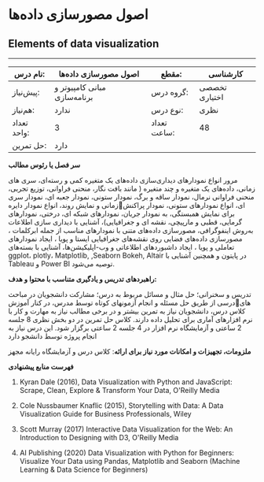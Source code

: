 # اصول مصورسازی داده‌ها
## Elements of data visualization
_______________________________________________________________________________
| نام درس:    | اصول مصورسازی داده‌ها        | مقطع:       | کارشناسی      |
| ----------- | ---------------------------- | ----------- | ------------- |
| پیش‌نیاز:   | مبانی کامپیوتر و برنامه‌سازی | گروه درس:   | تخصصی اختیاری |
| هم‌نیاز:    | ندارد                        | نوع درس:    | نظری          |
| تعداد واحد: | 3                            | تعداد ساعت: | 48            |
| حل تمرین:   |  دارد                        |             |               |

**سر فصل یا رئوس مطالب**

مرور انواع نمودارهای دیداری‌سازی داده‌های یک متغیره کمی و رسته‌ای، سری های زمانی، داده‌های یک متغیره و چند متغیره ( مانند بافت نگار، منحنی فراوانی، توزیع تجربی، منحنی فراوانی نرمال،  نمودار ساقه و برگ، نمودار ستونی، نمودار جعبه ای، نمودار  سری زمانی و نمایش روند، انواع نمودار دایرهای، انواع نمودارهای ستونی، نمودار پراکنش برای نمایش همبستگی، به نمودار جریان، نمودارهای شبکه ای، درختی، نمودارهای گرمایی، قطبی و مارپیچی،  نقشه ای و جغرافیایی)، آشنایی با دیداری سازی اطلاعات به‌روش اینفوگرافی، مصورسازی داده‌های متنی با نمودارهای مناسب از جمله ابرکلمات ، مصورسازی داده‌های فضایی روی نقشه‌های جغرافیایی ایستا و پویا ، ایجاد نمودارهای تعاملی و پویا ، ایجاد داشبوردهای اطلاعاتی و وب-اپلیکیشن‌ها، آشنایی با بسته‌های ggplot، plotly، Matplotlib, ,Seaborn  Bokeh, Altair در پایتون و همچنین آشنایی با Tableau و  Power BI توصیه می‌شود. 

**راهبردهای تدریس و یادگیری متناسب با محتوا و هدف:** 

تدریس و سخنرانی؛ حل مثال و مسائل مربوط به درس؛ مشارکت دانشجویان در مباحث درسی از طریق حل مسئله و انجام آزمونهای کوتاه توسط مدرس، در کنار آموزشهای کلاس درس، دانشجویان نیاز  به تمرین بیشتر و در برخی مطالب نیاز به مهارت و کار با نرم افزارهای آماری برای تحلیل داده دارند. کلاس حل تمرین در دو بخش نظری 8 جلسه 2 ساعتی و آزمایشگاه نرم افزار در 4 جلسه 2 ساعتی برگزار شود. این درس نیاز به انجام پروژه توسط دانشجو دارد

**ملزومات، تجهیزات و امکانات مورد نیاز برای ارائه**: کلاس درس و آزمایشگاه رایانه مجهز

**فهرست منابع پیشنهادی**

1. Kyran Dale (2016), Data Visualization with Python and JavaScript: Scrape, Clean, Explore & Transform Your Data, O'Reilly Media

1. Cole Nussbaumer Knaflic  (2015), Storytelling with Data: A Data Visualization Guide for Business Professionals, Wiley 

1. Scott Murray (2017) Interactive Data Visualization for the Web: An Introduction to Designing with D3, O'Reilly Media

1. AI Publishing (2020) Data Visualization with Python for Beginners: Visualize Your Data using Pandas, Matplotlib and Seaborn (Machine Learning & Data Science for Beginners) 
